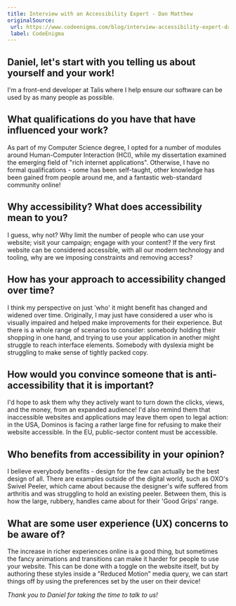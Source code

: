 ```yaml
---
title: Interview with an Accessibility Expert - Dan Matthew
originalSource:
 url: https://www.codeenigma.com/blog/interview-accessibility-expert-daniel-matthew
 label: CodeEnigma
---
```




## Daniel, let's start with you telling us about yourself and your work!

I'm a front-end developer at Talis where I help ensure our software can be used by as many people as possible.

## What qualifications do you have that have influenced your work?

As part of my Computer Science degree, I opted for a number of modules around Human-Computer Interaction (HCI), while my dissertation examined the emerging field of "rich internet applications". Otherwise, I have no formal qualifications - some has been self-taught, other knowledge has been gained from people around me, and a fantastic web-standard community online!

## Why accessibility? What does accessibility mean to you?

I guess, why not? Why limit the number of people who can use your website; visit your campaign; engage with your content? If the very first website can be considered accessible, with all our modern technology and tooling, why are we imposing constraints and removing access?

## How has your approach to accessibility changed over time?

I think my perspective on just 'who' it might benefit has changed and widened over time. Originally, I may just have considered a user who is visually impaired and helped make improvements for their experience. But there is a whole range of scenarios to consider: somebody holding their shopping in one hand, and trying to use your application in another might struggle to reach interface elements. Somebody with dyslexia might be struggling to make sense of tightly packed copy.

## How would you convince someone that is anti-accessibility that it is important?

I'd hope to ask them why they actively want to turn down the clicks, views, and the money, from an expanded audience! I'd also remind them that inaccessible websites and applications may leave them open to legal action: in the USA, Dominos is facing a rather large fine for refusing to make their website accessible. In the EU, public-sector content must be accessible.

## Who benefits from accessibility in your opinion?

I believe everybody benefits - design for the few can actually be the best design of all. There are examples outside of the digital world, such as OXO's Swivel Peeler, which came about because the designer's wife suffered from arthritis and was struggling to hold an existing peeler. Between them, this is how the large, rubbery, handles came about for their 'Good Grips' range.

## What are some user experience (UX) concerns to be aware of?

The increase in richer experiences online is a good thing, but sometimes the fancy animations and transitions can make it harder for people to use your website. This can be done with a toggle on the website itself, but by authoring these styles inside a "Reduced Motion" media query, we can start things off by using the preferences set by the user on their device!

*Thank you to Daniel for taking the time to talk to us!*
